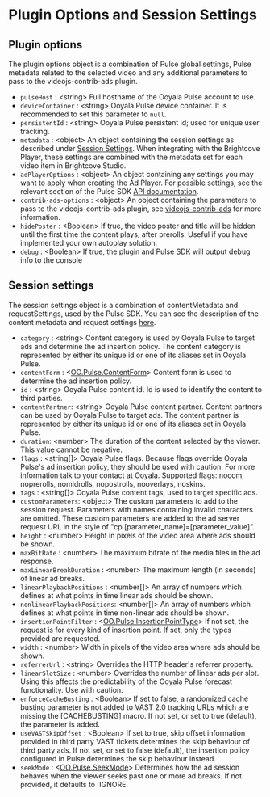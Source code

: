 # Plugin Options and Session Settings

## <a name="plugin-options"></a>Plugin options

The plugin options object is a combination of Pulse global settings, Pulse metadata related to the selected video and any additional parameters to pass to the videojs-contrib-ads plugin.

* `pulseHost` : &lt;string\> Full hostname of the Ooyala Pulse account to use.
* `deviceContainer` : &lt;string\> Ooyala Pulse device container. It is recommended to set this parameter to `null`.
* `persistentId` : &lt;string\> Ooyala Pulse persistent id; used for unique user tracking.
* `metadata` : &lt;object> An object containing the session settings as described under [Session Settings](#session-settings). When integrating with the Brightcove Player, these settings are combined with the metadata set for each video item in Brightcove Studio.
* `adPlayerOptions` : &lt;object> An object containing any settings you may want to apply when creating the Ad Player. For possible settings, see the relevant section of the Pulse SDK [API documentation](http://pulse-sdks.ooyala.com/pulse-html5/latest/OO.Pulse.html#.AdPlayerSettings__anchor).
* `contrib-ads-options` : &lt;object> An object containing the parameters to pass to the videojs-contrib-ads plugin, see [videojs-contrib-ads](https://github.com/videojs/videojs-contrib-ads) for more information.
* `hidePoster` : &lt;Boolean> If true, the video poster and title will be hidden until the first time the content plays, after prerolls. Useful if you have implemented your own autoplay solution.
* `debug` : &lt;Boolean> If true, the plugin and Pulse SDK will output debug info to the console

## <a name="session-settings"></a>Session settings

The session settings object is a combination of contentMetadata and requestSettings, used by the Pulse SDK. You can see the description of the content metadata and request settings [here](http://pulse-sdks.ooyala.com/pulse-html5/latest/OO.Pulse.html).

* `category` : &lt;string\> Content category is used by Ooyala Pulse to target ads and determine the ad insertion policy. The content category is represented by either its unique id or one of its aliases set in Ooyala Pulse.
* `contentForm` : &lt;[OO.Pulse.ContentForm](http://pulse-sdks.ooyala.com/pulse-html5/latest/OO.Pulse.html#.ContentForm)> Content form is used to determine the ad insertion policy.
* `id` : &lt;string>  Ooyala Pulse content id. Id is used to identify the content to third parties.
* `contentPartner`: &lt;string> Ooyala Pulse content partner. Content partners can be used by Ooyala Pulse to target ads. The content partner is represented by either its unique id or one of its aliases set in Ooyala Pulse.
* `duration`: &lt;number>  The duration of the content selected by the viewer. This value cannot be negative.
* `flags` : &lt;string[]> Ooyala Pulse flags. Because flags override Ooyala Pulse's ad insertion policy, they should be used with caution. For more information talk to your contact at Ooyala. Supported flags: nocom, noprerolls, nomidrolls, nopostrolls, nooverlays, noskins.
* `tags` : &lt;string[]> Ooyala Pulse content tags, used to target specific ads.
* `customParameters`: &lt;object>  The custom parameters to add to the session request. Parameters with names containing invalid characters are omitted. These custom parameters are added to the ad server request URL in the style of "cp.[parameter_name]=[parameter_value]".
* `height` : &lt;number>  Height in pixels of the video area where ads should be shown.
* `maxBitRate` : &lt;number>  The maximum bitrate of the media files in the ad response.
* `maxLinearBreakDuration` : &lt;number>  The maximum length (in seconds) of linear ad breaks.
* `linearPlaybackPositions` : &lt;number[]> An array of numbers which defines at what points in time linear ads should be shown.
* `nonlinearPlaybackPositions`: &lt;number[]>  An array of numbers which defines at what points in time non-linear ads should be shown.
* `insertionPointFilter` : &lt;[OO.Pulse.InsertionPointType](http://pulse-sdks.ooyala.com/pulse-html5/latest/OO.Pulse.html#.InsertionPointType)>  If not set, the request is for every kind of insertion point. If set, only the types provided are requested.
* `width` : &lt;number>  Width in pixels of the video area where ads should be shown.
* `referrerUrl` : &lt;string>  Overrides the HTTP header's referrer property.
* `linearSlotSize` : &lt;number>  Overrides the number of linear ads per slot. Using this affects the predictability of the Ooyala Pulse forecast functionality. Use with caution.
* `enforceCacheBusting` : &lt;Boolean> If set to false, a randomized cache busting parameter is not added to VAST 2.0 tracking URLs which are missing the [CACHEBUSTING] macro. If not set, or set to true (default), the parameter is added.
* `useVASTSkipOffset` : &lt;Boolean> If set to true, skip offset information provided in third party VAST tickets determines the skip behaviour of third party ads. If not set, or set to false (default), the insertion policy configured in Pulse determines the skip behaviour instead.
* `seekMode` : &lt;[OO.Pulse.SeekMode](http://pulse-sdks.ooyala.com/pulse-html5/latest/OO.Pulse.html#.SeekMode)> Determines how the ad session behaves when the viewer seeks past one or more ad breaks. If not provided, it defaults to `IGNORE.
